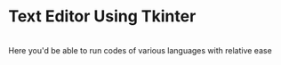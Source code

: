 # Text Editor Using Tkinter
<br>
Here you'd be able to run codes of various languages with relative ease
